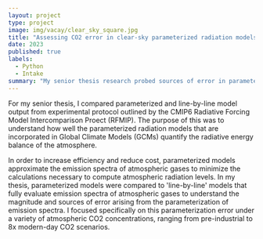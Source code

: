 ```yaml
---
layout: project
type: project
image: img/vacay/clear_sky_square.jpg
title: "Assessing CO2 error in clear-sky parameterized radiation models"
date: 2023
published: true
labels:
  - Python
  - Intake
summary: "My senior thesis research probed sources of error in parameterized clear-sky radiation models, focusing on high-CO2 scenarios relevant to our changing climate."
---
```


For my senior thesis, I compared parameterized and line-by-line model output from experimental protocol outlined by the CMIP6 Radiative Forcing Model Intercomparison Proect (RFMIP). The purpose of this was to understand how well the parameterized radiation models that are incorporated in Global Climate Models (GCMs) quantify the radiative energy balance of the atmosphere. 

In order to increase efficiency and reduce cost, parameterized models approximate the emission spectra of atmospheric gases to minimize the calculations necessary to compute atmospheric radiation levels. In my thesis, parameterized models were compared to 'line-by-line' models that fully evaluate emission spectra of atmospheric gases to understand the magnitude and sources of error arising from the parameterization of emission spectra. I focused specifically on this parameterization error under a variety of atmospheric CO2 concentrations, ranging from pre-industrial to 8x modern-day CO2 scenarios.
